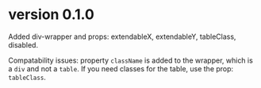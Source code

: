 # version 0.1.0

Added div-wrapper and props: extendableX, extendableY, tableClass, disabled.

Compatability issues: property `className` is added to the wrapper, which is a `div` and not a `table`.
If you need classes for the table, use  the prop: `tableClass`.
